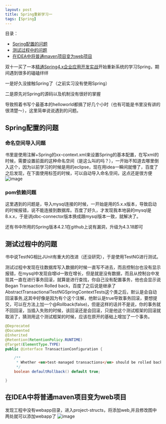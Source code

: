 ```yaml
---
layout: post
title: Spring重新学习一
tags: [Spring]
---
```

目录：
- [Spring配置的问题](#spring配置的问题)
- [测试过程中的问题](#测试过程中的问题)
- [在IDEA中将普通maven项目变为web项目](#在idea中将普通maven项目变为web项目)


双十一买了一本[精通Spring4.x企业应用开发实战](https://book.douban.com/subject/26952826/)开始重新系统的学习Spring，期间遇到很多的磕磕绊绊

一是好久没接触Spring了（之前实习没有使用Spring）

二是原先对Spring的源码以及机制没有很好的掌握

导致照着书写个最基本的helloworld都搞了好几个小时（也有可能是书里没有讲的很清楚～），这里简单说说遇到的问题。

## Spring配置的问题
### 命名空间导入问题
书里是使用注解+Spring的xx-context.xml来设置Spring的基本配置，在写xml的时候，需要设置前面的<beans xmlns=“” >这种命名空间（是这么叫的吗？），一开始不知道去哪里倒入这个，因为以前学习的时候是用的eclipse，现在用idea一瞬间就懵了，百度了之后发现，在下面使用标签的时候，可以自动导入命名空间，这点还是很方便
![image](https://ruanwenjun.github.io/images/2018-11-17/xml.jpg)

### pom依赖问题
这里遇到的问题是，导入mysql连接的时候，一开始是用的5.x.x版本，导致启动的时候报错，说不能连接到数据库。百度了好久，才发现我本地装的mysql是8.x.x，于是讲jdbc-connector版本换成跟mysql版本一致，就解决了。

还有书中所用的Spring版本4.2.1在github上说有漏洞，升级为4.3.18即可


## 测试过程中的问题

书中说TestNG相比JUnit有重大的改进（还没研究），于是使用TestNG进行测试。

测试过程中发现在往数据库写入数据的时候一直写不进去，而且控制台也没有显示报错，在mysql中发现自增id一致在增长，但是就是没有数据，而且从控制台中发现其一直在进行事务回滚，就算是进行查找，你自己没有配置事务，他也会显示说Began Transaction Rolled back，百度了之后说是继承了AbstractTransactionalTestNGSpringContextTests这个类之后，默认是会自动回滚事务,这其中好像是因为有个这个注解，他默认是true导致事务回滚，要想提交，可以在方法上加一个@Rollback(false)，但是这样的话并不是说，你的事务就不回回滚，当插入失败的时候，该回滚还是会回滚，只是他这个测试框架的回滚就取消了，猜测用这个测试框架的时候，应该在原开的基础上增加了一个事务。


```java
@Deprecated
@Documented
@Inherited
@Retention(RetentionPolicy.RUNTIME)
@Target(ElementType.TYPE)
public @interface TransactionConfiguration {

    /**
     * Whether <em>test-managed transactions</em> should be rolled back by default.
     */
    boolean defaultRollback() default true;

}

```

## 在IDEA中将普通maven项目变为web项目

发现工程中没有webapp目录，进入project-structs，将添加web,并且修改图中两处就可以添加webapp了
![image](https://ruanwenjun.github.io/images/2018-11-17/projectstrut.jpg)






